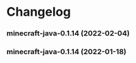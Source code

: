 # Changelog<br>


<a name="minecraft-java-0.1.14"></a>
### minecraft-java-0.1.14 (2022-02-04)



<a name="minecraft-java-0.1.14"></a>
### minecraft-java-0.1.14 (2022-01-18)
